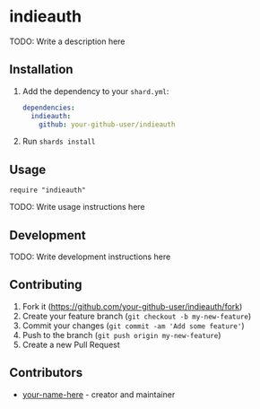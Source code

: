 # indieauth

TODO: Write a description here

## Installation

1. Add the dependency to your `shard.yml`:

   ```yaml
   dependencies:
     indieauth:
       github: your-github-user/indieauth
   ```

2. Run `shards install`

## Usage

```crystal
require "indieauth"
```

TODO: Write usage instructions here

## Development

TODO: Write development instructions here

## Contributing

1. Fork it (<https://github.com/your-github-user/indieauth/fork>)
2. Create your feature branch (`git checkout -b my-new-feature`)
3. Commit your changes (`git commit -am 'Add some feature'`)
4. Push to the branch (`git push origin my-new-feature`)
5. Create a new Pull Request

## Contributors

- [your-name-here](https://github.com/your-github-user) - creator and maintainer
